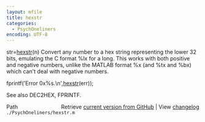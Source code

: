 ```yaml
---
layout: mfile
title: hexstr
categories:
  - PsychOneliners
encoding: UTF-8
---
```


str=[hexstr](/docs/hexstr)\(n\)
Convert any number to a hex string representing the lower 32 bits,
emulating the C format %lx for a long. This works with both positive and
negative numbers, unlike the MATLAB format %x \(and %tx and %bx\) which
can't deal with negative numbers.

fprintf\('Error 0x%s.\\n',[hexstr](/docs/hexstr)\(err\)\);

See also DEC2HEX, FPRINTF.


<div class="code_header" style="text-align:right;">
  <span style="float:left;">Path&nbsp;&nbsp;</span> <span class="counter">Retrieve <a href=
  "https://raw.github.com/Psychtoolbox-3/Psychtoolbox-3/beta/./PsychOneliners/hexstr.m">current version from GitHub</a> | View <a href=
  "https://github.com/Psychtoolbox-3/Psychtoolbox-3/commits/beta/./PsychOneliners/hexstr.m">changelog</a></span>
</div>
<div class="code">
  <code>./PsychOneliners/hexstr.m</code>
</div>
